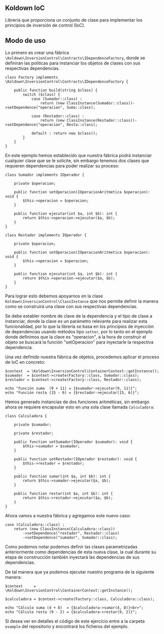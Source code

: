 ## Koldown IoC

Librería que proporciona un conjunto de clase para implementar los principios de inversión de control (IoC).

## Modo de uso

Lo primero es crear una fábrica `\Koldown\InversionControl\Contracts\IDependenceFactory`, donde se definiran las politicas para instanciar los objetos de clases con sus respectivas dependencias.

    class Factory implements \Koldown\InversionControl\Contracts\IDependenceFactory {
    
        public function build(string $class) {
            switch ($class) {
                case (Sumador::class) :
                    return (new ClassInstance(Sumador::class))->setDependence("operacion", Suma::class);

                case (Restador::class) :
                    return (new ClassInstance(Restador::class))->setDependence("operacion", Resta::class);

                default : return new $class();
            }
        }
    }

En este ejemplo hemos establecido que nuestra fábrica podrá instanciar cualquier clase que se le solicite, sin embargo tenemos dos clases que requieren dependencias para poder realizar su proceso:

    class Sumador implements IOperador {

        private $operacion;

        public function setOperacion(IOperacionAritmetica $operacion): void {
            $this->operacion = $operacion;
        }

        public function ejecutar(int $a, int $b): int {
            return $this->operacion->ejecutar($a, $b);
        }
    }

    class Restador implements IOperador {

        private $operacion;

        public function setOperacion(IOperacionAritmetica $operacion): void {
            $this->operacion = $operacion;
        }

        public function ejecutar(int $a, int $b): int {
            return $this->operacion->ejecutar($a, $b);
        }
    }

Para lograr esto debemos apoyarnos en la clase `Koldown\InversionControl\ClassInstance` que nos permite definir la manera como se construirá una clase con sus respectivas dependencias.

Se debe establer nombre de clave de la dependencia y el tipo de clase a instanciar, donde la clave es un parámetro relevante para realizar esta funcionalidad, por lo que la librería
se basa en los principios de inyección de dependencias usando métodos tipo `setter`, por lo tanto en el ejemplo donde definimos que la clave es "operacion", a la hora de construir el 
objeto se buscará la función "setOperacion" para inyectarle la respectiva dependencia. 

Una vez definido nuestra fábrica de objetos, procedemos aplicar el proceso de IoC en concreto:

    $context  = \Koldown\InversionControl\ContainerContext::getInstance();
    $sumador  = $context->create(Factory::class, Sumador::class);
    $restador = $context->create(Factory::class, Restador::class);
    
    echo "Función suma  (9 + 11) = {$sumador->ejecutar(9, 11)}";
    echo "Función resta (15 - 6) = {$restador->ejecutar(15, 6)}";

Hemos generado instancias de dos funciones aritméticas, sin embargo ahora se requiere encapsular esto en una sola clase llamada `Calculadora`:

    class Calculadora {

        private $sumador;

        private $restador; 

        public function setSumador(IOperador $sumador): void {
            $this->sumador = $sumador;
        }

        public function setRestador(IOperador $restador): void {
            $this->restador = $restador;
        }

        public function sumar(int $a, int $b): int {
            return $this->sumador->ejecutar($a, $b);
        }

        public function restar(int $a, int $b): int {
            return $this->restador->ejecutar($a, $b);
        }
    }

Ahora vamos a nuestra fábrica y agregamos este nuevo caso:

    case (Calculadora::class) :
        return (new ClassInstance(Calculadora::class))
            ->setDependence("restador", Restador::class)
            ->setDependence("sumador", Sumador::class);

Como podemos notar podemos definir las clases parametrizadas anteriormente como dependencias de esta nueva clase, la cual durante su etapa de construcción también inyectará las dependencias de sus dependencias. 

De tal manera que ya podemos ejecutar nuestro programa de la siguiente manera:

    $context     = \Koldown\InversionControl\ContainerContext::getInstance();

    $calculadora = $context->create(Factory::class, Calculadora::class);

    echo "Cálculo suma (4 + 8)  = {$calculadora->sumar(4, 8)}<br>";
    echo "Cálculo resta (9 - 2) = {$calculadora->restar(9, 2)}";

Si desea ver en detalles el código de este ejercicio entre a la carpeta `example` del repositorio y encontrará los ficheros del ejemplo.